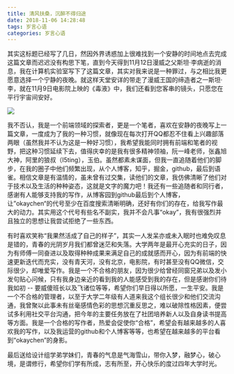 ```yaml
---
title: 清风扶桑，沉醉不得归途
date: 2018-11-06 14:28:48
tags: 岁言心语
categories: 岁言心语
---
```


其实这标题已经写了几日，然因外界诱惑加上很难找到一个安静的时间地点去完成这篇文章而迟迟没有构思下笔，直到今天得到11月12日漫威之父斯坦·李病逝的消息，我在计算机实验室写下了这篇文章，其实对我来说是一种罪过，与之相比我更愿意选择一个宁静的夜晚。就这样天堂安详的带走了漫威王国的缔造者之一斯坦·李，就在11月9日电影院上映的《毒液》中，我们还看到您客串的镜头，只愿您在平行宇宙间安好。

![](https://ss0.baidu.com/6ONWsjip0QIZ8tyhnq/it/u=2976545619,795220049&fm=173&app=49&f=JPEG?w=600&h=400&s=F0A8B955CF9144DE96A0A4C20300A0B3)

<!-- more -->

我不否认，我是一个前端领域的探索者，更是一个笔者，喜欢在安静的夜晚写上一篇文章，一度成为了我的一种习惯，就像现在每次打开QQ都忍不住看上兴趣部落两眼（虽然我并不认为这是一种好习惯），我希望我能同时拥有前端和笔者的视野，把这种习惯延续下去，值得庆幸的是我有很多精神领袖，阮一峰老师，张鑫旭大神，阿里的狼叔（I5ting），玉伯。虽然都素未谋面，但我一直追随着他们的脚步，在我的圈子中他们频繁出现，从个人博客，知乎，掘金，github，最后到语雀。相信文章是有温情的，虽未曾有过交集，读他们的文章，我仿佛清晰了他们对于技术以及生活的种种姿态，这就是文字的魔力吧！我还有一些追随者和同行者，感谢有人能够支持我的写作，从博客园到github最后到个人博客，让”okaychen“的代号至少在百度搜索清晰明确，还好有你们的存在，给我写作最大的动力。其实用这个代号有些名不副实，我并不会凡事“okay”，我有很强烈并且独立的思想让我尝试拒绝了一些东西。

有时喜欢笑称“我果然活成了自己的样子”，其实一人发呆亦或未入眠时也难免叹息是错的，青春的光阴岁月我们都曾迷茫和失落。大学两年是最开心充实的日子，因为有师傅一同奋进以及取得种种成果来满足自己的成就感而开心，因为有前端的快速更新迭代而充实，没有青天河，没有北京，电影院，有时甚至没有QQ微信，交际很少，却唯爱写作。我是一个不合格的朋友，因为很少给曾经同窗兄弟以及发小发句贴心问候，只有我身边亲近的看到我的人能感受到我的存在，但是感谢你们待我如初 -- 要威傻班长以及飞诸位等等，希望你们早日得以所愿，一生平安。我是一个不合格的管理者，以至于大学二年级有人道来我这个组长很少和他们交流沟通，我曾聚以此事未有丝毫感情色彩的思想沉重反思之，难以破除性格因素，便尝试多利用社交平台沟通，把今年的主要任务放在了社团培养新人以及自身读书提高等方面。我是一个合格的写作者，热爱会促使你“合格”，希望会有越来越多的人喜欢我的写作，以及我运营的github和个人博客等等，也希望在越来越多的平台看到“okaychen”的身影。

最后送给设计组学弟学妹们，青春的气息是气海雪山，带你入梦，融梦心，破心境，是谓修行，希望你们学有所成，志有所至，开心快乐的度过四年大学时光。